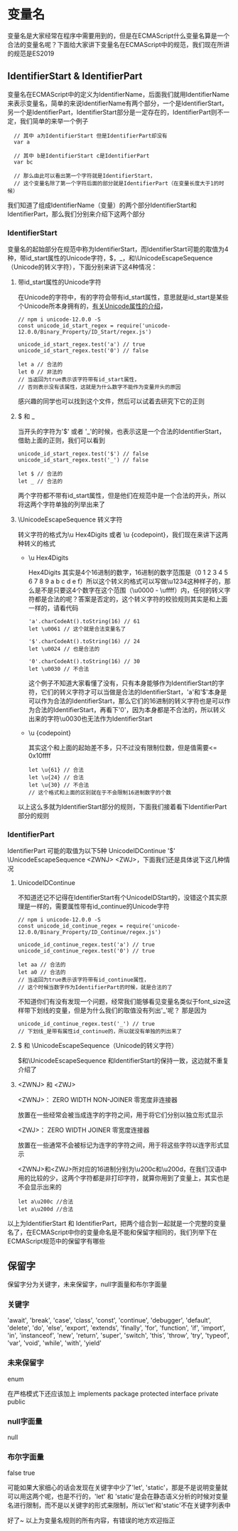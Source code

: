 # 变量名

变量名是大家经常在程序中需要用到的，但是在ECMAScript什么变量名算是一个合法的变量名呢？下面给大家讲下变量名在ECMAScript中的规范，我们现在所讲的规范是ES2019

## IdentifierStart & IdentifierPart

变量名在ECMAScript中的定义为IdentifierName，后面我们就用IdentifierName来表示变量名，简单的来说IdentifierName有两个部分，一个是IdentifierStart，另一个是IdentifierPart，IdentifierStart部分是一定存在的，IdentifierPart则不一定，我们简单的来举一个例子

```JS
  // 其中 a为IdentifierStart 但是IdentifierPart却没有
  var a

  // 其中 b是IdentifierStart c是IdentifierPart
  var bc

  // 那么由此可以看出第一个字符就是IdentifierStart，
  // 这个变量名除了第一个字符后面的部分就是IdentifierPart（在变量长度大于1的时候）
```

我们知道了组成IdentifierName（变量）的两个部分IdentifierStart和IdentifierPart，那么我们分别来介绍下这两个部分

### IdentifierStart

变量名的起始部分在规范中称为IdentifierStart，而IdentifierStart可能的取值为4种，带id_start属性的Unicode字符，$，_，和\UnicodeEscapeSequence（Unicode的转义字符），下面分别来讲下这4种情况：

1. 带id_start属性的Unicode字符

    在Unicode的字符中，有的字符会带有id_start属性，意思就是id_start是某些个Unicode所本身拥有的，[有关Unicode属性的介绍](http://unicode.org/reports/tr31/)，

    ```JS
    // npm i unicode-12.0.0 -S
    const unicode_id_start_regex = require('unicode-12.0.0/Binary_Property/ID_Start/regex.js')

    unicode_id_start_regex.test('a') // true
    unicode_id_start_regex.test('0') // false

    let a // 合法的
    let 0 // 非法的
    // 当返回为true表示该字符带有id_start属性，
    // 否则表示没有该属性，这就是为什么数字不能作为变量开头的原因
    ```
    感兴趣的同学也可以找到这个文件，然后可以试着去研究下它的正则

2. $ 和 _

    当开头的字符为'$' 或者 '_'的时候，也表示这是一个合法的IdentifierStart，借助上面的正则，我们可以看到
    ```JS
    unicode_id_start_regex.test('$') // false
    unicode_id_start_regex.test('_') // false

    let $ // 合法的
    let _ // 合法的
    ````
    两个字符都不带有id_start属性，但是他们在规范中是一个合法的开头，所以将这两个字符单独的列举出来了

3. \UnicodeEscapeSequence 转义字符

    转义字符的格式为\u Hex4Digits 或者 \u {codepoint}，我们现在来讲下这两种转义的格式

    * \u Hex4Digits

      Hex4Digits 其实是4个16进制的数字，16进制的数字范围是（0 1 2 3 4 5 6 7 8 9 a b c d e f）所以这个转义的格式可以写做\u1234这种样子的，那么是不是只要这4个数字在这个范围（\u0000 - \uffff）内，任何的转义字符都是合法的呢？答案是否定的，这个转义字符的校验规则其实是和上面一样的，请看代码
      ```JS
      'a'.charCodeAt().toString(16) // 61
      let \u0061 // 这个就是合法变量名了

      '$'.charCodeAt().toString(16) // 24
      let \u0024 // 也是合法的

      '0'.charCodeAt().toString(16) // 30
      let \u0030 // 不合法
      ```
      这个例子不知道大家看懂了没有，只有本身能够作为IdentifierStart的字符，它们的转义字符才可以当做是合法的IdentifierStart，'a'和'$'本身是可以作为合法的IdentifierStart，那么它们的16进制的转义字符也是可以作为合法的IdentifierStart，再看下'0'，因为本身都是不合法的，所以转义出来的字符\u0030也无法作为IdentifierStart

    * \u {codepoint}

      其实这个和上面的起始差不多，只不过没有限制位数，但是值需要<= 0x10ffff
      ```JS
      let \u{61} // 合法
      let \u{24} // 合法
      let \u{30} // 不合法
      // 这个格式和上面的区别就在于不会限制16进制数字的个数
      ```

    以上这么多就为IdentifierStart部分的规则，下面我们接着看下IdentifierPart部分的规则

### IdentifierPart

IdentifierPart 可能的取值为以下5种 UnicodeIDContinue
'$' 
\UnicodeEscapeSequence
\<ZWNJ>
\<ZWJ>，下面我们还是具体说下这几种情况

1. UnicodeIDContinue

    不知道还记不记得在IdentifierStart有个UnicodeIDStart的，没错这个其实原理是一样的，需要属性带有id_continue的Unicode字符
     ```JS
    // npm i unicode-12.0.0 -S
    const unicode_id_continue_regex = require('unicode-12.0.0/Binary_Property/ID_Continue/regex.js')

    unicode_id_continue_regex.test('a') // true
    unicode_id_continue_regex.test('0') // true

    let aa // 合法的
    let a0 // 合法的
    // 当返回为true表示该字符带有id_continue属性，
    // 这个时候当数字作为IdentifierPart的时候，就是合法的了
    ```
    不知道你们有没有发现一个问题，经常我们能够看见变量名类似于font_size这样带下划线的变量，但是为什么我们的取值没有列出'_'呢？
    那是因为
    ```JS
    unicode_id_continue_regex.test('_') // true
    // 下划线_是带有属性id_continue的，所以就没有单独的列出来了
    ```

2. $ 和 \UnicodeEscapeSequence（Unicode的转义字符）
    
    $和\UnicodeEscapeSequence 和IdentifierStart的保持一致，这边就不重复介绍了
3. \<ZWNJ> 和 \<ZWJ>

    \<ZWNJ>： ZERO WIDTH NON-JOINER 零宽度非连接器
    
    放置在一些经常会被当成连字的字符之间，用于将它们分别以独立形式显示

    \<ZWJ>： ZERO WIDTH JOINER 零宽度连接器

    放置在一些通常不会被标记为连字的字符之间，用于将这些字符以连字形式显示

    \<ZWNJ>和\<ZWJ>所对应的16进制分别为\u200c和\u200d，在我们汉语中用的比较的少，这两个字符都是非打印字符，就算你用到了变量上，其实也是不会显示出来的
    ```JS
    let a\u200c //合法
    let a\u200d //合法
    ```
  以上为IdentifierStart 和 IdentifierPart，把两个组合到一起就是一个完整的变量名了，在ECMAScript中你的变量命名是不能和保留字相同的，我们列举下在ECMAScript规范中的保留字有哪些

  ## 保留字

  保留字分为关键字，未来保留字，null字面量和布尔字面量

  ### 关键字

  'await', 'break', 'case', 'class', 'const', 'continue',
  'debugger', 'default', 'delete', 'do', 'else', 'export', 'extends', 'finally',
  'for', 'function', 'if', 'import', 'in', 'instanceof', 'new', 'return', 'super',
  'switch', 'this', 'throw', 'try', 'typeof', 'var', 'void', 'while', 'with', 'yield'

  ### 未来保留字

  enum

  在严格模式下还应该加上 implements	package	protected	interface	private	public

  ### null字面量

  null

  ### 布尔字面量

  false  true

  
  可能如果大家细心的话会发现在关键字中少了'let', 'static'，那是不是说明变量就可以用这两个呢，也是不行的，'let' 和 'static'是会在静态语义分析的时候对变量名进行限制，而不是以关键字的形式来限制，所以'let'和'static'不在关键字列表中

  好了~ 以上为变量名规则的所有内容，有错误的地方欢迎指正